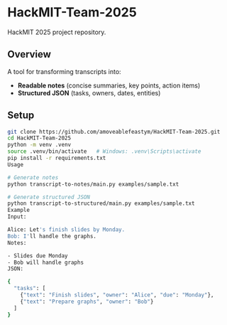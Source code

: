 # HackMIT-Team-2025

HackMIT 2025 project repository.

## Overview
A tool for transforming transcripts into:
- **Readable notes** (concise summaries, key points, action items)
- **Structured JSON** (tasks, owners, dates, entities)

## Setup
```bash
git clone https://github.com/amoveablefeastym/HackMIT-Team-2025.git
cd HackMIT-Team-2025
python -m venv .venv
source .venv/bin/activate   # Windows: .venv\Scripts\activate
pip install -r requirements.txt
Usage

# Generate notes
python transcript-to-notes/main.py examples/sample.txt

# Generate structured JSON
python transcript-to-structured/main.py examples/sample.txt
Example
Input:

Alice: Let's finish slides by Monday.
Bob: I'll handle the graphs.
Notes:

- Slides due Monday
- Bob will handle graphs
JSON:

{
  "tasks": [
    {"text": "Finish slides", "owner": "Alice", "due": "Monday"},
    {"text": "Prepare graphs", "owner": "Bob"}
  ]
}

